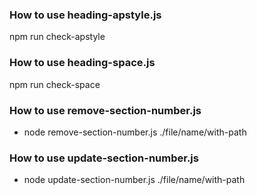 ### How to use heading-apstyle.js

npm run check-apstyle

### How to use heading-space.js

npm run check-space

### How to use remove-section-number.js

- node remove-section-number.js ./file/name/with-path

### How to use update-section-number.js

- node update-section-number.js ./file/name/with-path
